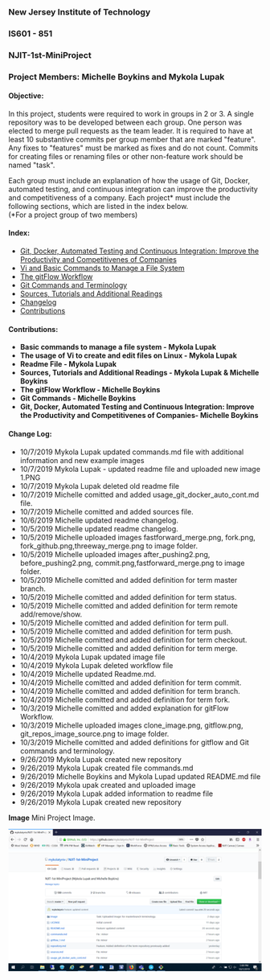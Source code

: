 
### New Jersey Institute of Technology
### IS601 - 851
### NJIT-1st-MiniProject
### Project Members: Michelle Boykins and Mykola Lupak
#### Objective:
In this project, students were required to work in groups in 2 or 3. A single repository was to be developed between each group. One person was elected to merge  pull requests as the team leader. It is required to have at least 10 substantive commits per group member that are marked "feature". Any fixes to "features" must be marked as fixes and do not count.  Commits for creating files or renaming files or other non-feature work should be named "task".  

Each group must include an explanation of how the usage of Git, Docker, automated testing, and continuous integration can improve the productivity and competitiveness of a company.  Each project* must include the following sections, which are listed in the index below.</br> (*For a project group of two members)


#### Index:
* [Git, Docker, Automated Testing and Continuous Integration: Improve the Productivity and Competitivenes of Companies](/usage_git_docker_auto_cont.md)
* [Vi and Basic Commands to Manage a File System](/commands.md)
* [The gitFlow Workflow](/gitflow_1.md)
* [Git Commands and Terminology](/repository.md)
* [Sources, Tutorials and Additional Readings](/sources.md)
* <a href="#changelog">Changelog</a> 
* <a href="#contributions">Contributions</a> 
 
 
 
 
 
 <a name="contributions">
 
#### Contributions:
- **Basic commands to manage a file system - Mykola Lupak**
- **The usage of Vi to create and edit files on Linux  - Mykola Lupak**
- **Readme File - Mykola Lupak**
- **Sources, Tutorials and Additional Readings - Mykola Lupak & Michelle Boykins**
- **The gitFlow Workflow  - Michelle Boykins**
- **Git Commands - Michelle Boykins**
- **Git, Docker, Automated Testing and Continuous Integration: Improve the Productivity and Competitivenes of Companies- Michelle Boykins**




<a name="changelog">
 
#### Change Log:
- 10/7/2019 Mykola Lupak updated commands.md file with additional information and new example images
- 10/7/2019 Mykola Lupak - updated readme file and uploaded new image 1.PNG
- 10/7/2019 Mykola Lupak deleted old readme file
- 10/7/2019 Michelle comitted and added usage_git_docker_auto_cont.md file. 
- 10/7/2019 Michelle comitted and added sources file. 
- 10/6/2019 Michelle updated readme changelog.
- 10/5/2019 Michelle updated readme changelog.
- 10/5/2019 Michelle uploaded images fastforward_merge.png, fork.png, fork_github.png,threeway_merge.png to image folder.
- 10/5/2019 Michelle uploaded images after_pushing2.png, before_pushing2.png, commit.png,fastforward_merge.png to image folder.
- 10/5/2019 Michelle comitted and added definition for term master branch.
- 10/5/2019 Michelle comitted and added definition for term status.
- 10/5/2019 Michelle comitted and added definition for term remote add/remove/show.
- 10/5/2019 Michelle comitted and added definition for term pull.
- 10/5/2019 Michelle comitted and added definition for term push.
- 10/5/2019 Michelle comitted and added definition for term checkout.
- 10/5/2019 Michelle comitted and added definition for term merge.
- 10/4/2019 Mykola Lupak updated image file
- 10/4/2019 Mykola Lupak deleted workflow file
- 10/4/2019 Michelle updated Readme.md.
- 10/4/2019 Michelle comitted and added definition for term commit.
- 10/4/2019 Michelle comitted and added definition for term branch.
- 10/4/2019 Michelle comitted and added definition for term fork.
- 10/3/2019 Michelle comitted and added explanation for gitFlow Workflow.
- 10/3/2019 Michelle uploaded images clone_image.png, gitflow.png, git_repos_image_source.png to image folder.
- 10/3/2019 Michelle comitted and added definitions for gitflow and Git commands and terminology.
- 9/26/2019 Mykola Lupak created new repository
- 9/26/2019 Mykola Lupak created file commands.md
- 9/26/2019 Michelle Boykins and Mykola Lupad updated README.md file
- 9/26/2019 Mykola upak created and uploaded image 
- 9/26/2019 Mykola Lupak added information to readme file
- 9/26/2019 Mykola Lupak created new repository



**Image**
Mini Project Image.

![NJIT](image/1.PNG)

